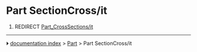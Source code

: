 # Part SectionCross/it
1.  REDIRECT [Part_CrossSections/it](Part_CrossSections/it.md)



---
⏵ [documentation index](../README.md) > [Part](Part_Workbench.md) > Part SectionCross/it
